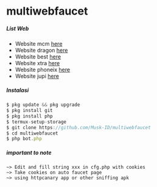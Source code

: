 # multiwebfaucet
##### List Web
- Website mcm [here](https://mcmfaucets.xyz/?r=V3pOBJBHzw)
- Website dragon [here](https://dragonfaucets.xyz/?r=nmRQ141d2)
- Website best [here](https://bestautofaucet.com/?r=afmPGdwLmq)
- Website xtra [here](https://auto.xtrabits.click/?r=KZvCn7u1V)
- Website phoneix [here](https://phoenixfaucets.xyz/?r=tEsBn0C0-6)
- Website jupi [here](https://jupiterfaucet.net/?r=H_ZyyHAqV)

##### Instalasi
```js
$ pkg update && pkg upgrade
$ pkg install git
$ pkg install php
$ termux-setup-storage
$ git clone https://github.com/Musk-ID/multiwebfaucet
$ cd multiwebfaucet
$ php bot.php
```
##### important to note
```
~> Edit and fill string xxx in cfg.php with cookies
~> Take cookies on auto faucet page
~> using httpcanary app or other sniffing apk
```

